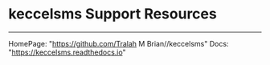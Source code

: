 # keccelsms Support Resources

----
HomePage: "https://github.com/Tralah M Brian//keccelsms"
Docs: "https://keccelsms.readthedocs.io"